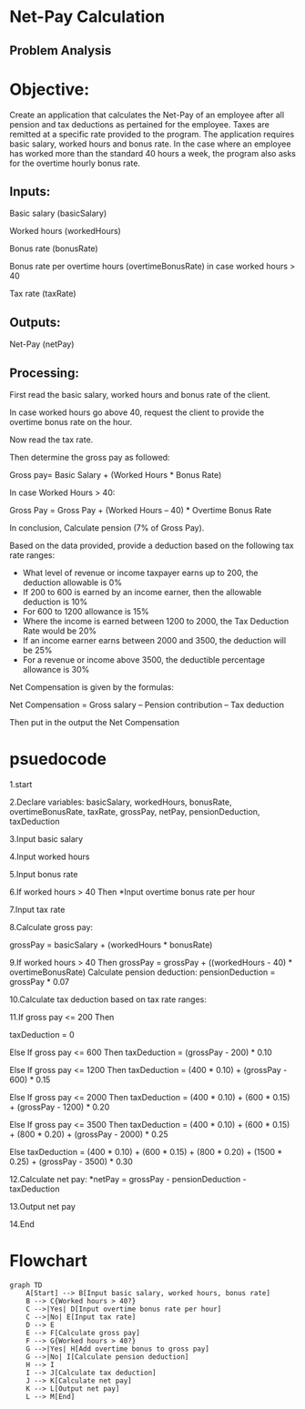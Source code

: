 # Net-Pay Calculation

## Problem Analysis

# Objective: 
Create an application that calculates the Net-Pay of an employee after all pension and tax deductions as pertained for the employee. Taxes are remitted at a specific rate provided to the program. The application requires basic salary, worked hours and bonus rate. In the case where an employee has worked more than the standard 40 hours a week, the program also asks for the overtime hourly bonus rate. 

## Inputs:

Basic salary (basicSalary)

Worked hours (workedHours)

Bonus rate (bonusRate)

Bonus rate per overtime hours (overtimeBonusRate) in case worked hours > 40

Tax rate (taxRate)

## Outputs:

Net-Pay (netPay)

## Processing:

First read the basic salary, worked hours and bonus rate of the client.

In case worked hours go above 40, request the client to provide the overtime bonus rate on the hour. 

Now read the tax rate.

Then determine the gross pay as followed:

Gross pay= Basic Salary + (Worked Hours * Bonus Rate)

In case Worked Hours > 40:

Gross Pay = Gross Pay + (Worked Hours – 40) * Overtime Bonus Rate 

In conclusion, Calculate pension (7% of Gross Pay).

Based on the data provided, provide a deduction based on the following tax rate ranges:

- What level of revenue or income taxpayer earns up to 200, the deduction allowable is 0%
- If 200 to 600 is earned by an income earner, then the allowable deduction is 10%
- For 600 to 1200 allowance is 15%
- Where the income is earned between 1200 to 2000, the Tax Deduction Rate would be 20%
- If an income earner earns between 2000 and 3500, the deduction will be 25%
- For a revenue or income above 3500, the deductible percentage allowance is 30%

Net Compensation is given by the formulas: 

Net Compensation = Gross salary – Pension contribution – Tax deduction

Then put in the output the Net Compensation
# psuedocode
1.start

2.Declare variables: basicSalary, workedHours, bonusRate, overtimeBonusRate, taxRate, grossPay, netPay, pensionDeduction, taxDeduction

3.Input basic salary

4.Input worked hours

5.Input bonus rate

6.If worked hours > 40 Then
 *Input overtime bonus rate per hour

7.Input tax rate

8.Calculate gross pay:

grossPay = basicSalary + (workedHours * bonusRate)

9.If worked hours > 40 Then
   grossPay = grossPay + ((workedHours - 40) * overtimeBonusRate)
   Calculate pension deduction:
   pensionDeduction = grossPay * 0.07

10.Calculate tax deduction based on tax rate ranges:

11.If gross pay <= 200 Then

taxDeduction = 0

 Else If gross pay <= 600 Then
 taxDeduction = (grossPay - 200) * 0.10

 Else If gross pay <= 1200 Then
 taxDeduction = (400 * 0.10) + (grossPay - 600) * 0.15

 Else If gross pay <= 2000 Then
 taxDeduction = (400 * 0.10) + (600 * 0.15) + (grossPay - 1200) * 0.20

 Else If gross pay <= 3500 Then
 taxDeduction = (400 * 0.10) + (600 * 0.15) + (800 * 0.20) + (grossPay - 2000) * 0.25

 Else
 taxDeduction = (400 * 0.10) + (600 * 0.15) + (800 * 0.20) + (1500 * 0.25) + (grossPay - 3500) * 0.30

12.Calculate net pay:
 *netPay = grossPay - pensionDeduction - taxDeduction

13.Output net pay

14.End




# Flowchart
``` mermaid
graph TD
    A[Start] --> B[Input basic salary, worked hours, bonus rate]
    B --> C{Worked hours > 40?}
    C -->|Yes| D[Input overtime bonus rate per hour]
    C -->|No| E[Input tax rate]
    D --> E
    E --> F[Calculate gross pay]
    F --> G{Worked hours > 40?}
    G -->|Yes| H[Add overtime bonus to gross pay]
    G -->|No| I[Calculate pension deduction]
    H --> I
    I --> J[Calculate tax deduction]
    J --> K[Calculate net pay]
    K --> L[Output net pay]
    L --> M[End]

```
